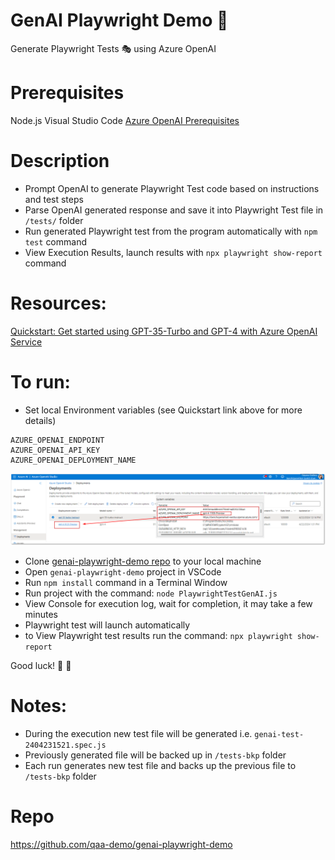 # **GenAI Playwright Demo 🤖**

Generate Playwright Tests 🎭 using Azure OpenAI

# Prerequisites
Node.js
Visual Studio Code
[Azure OpenAI Prerequisites](https://learn.microsoft.com/en-us/azure/ai-services/openai/chatgpt-quickstart?tabs=command-line%2Cpython-new&pivots=programming-language-javascript#prerequisites)


# Description
- Prompt OpenAI to generate Playwright Test code based on instructions and test steps
- Parse OpenAI generated response and save it into Playwright Test file in `/tests/` folder
- Run generated Playwright test from the program automatically with `npm test` command
- View Execution Results, launch results with `npx playwright show-report` command

# Resources:
[Quickstart: Get started using GPT-35-Turbo and GPT-4 with Azure OpenAI Service](https://learn.microsoft.com/en-us/azure/ai-services/openai/chatgpt-quickstart?tabs=command-line%2Cpython-new&pivots=programming-language-javascript)

# To run:
- Set local Environment variables (see Quickstart link above for more details)
```
AZURE_OPENAI_ENDPOINT
AZURE_OPENAI_API_KEY
AZURE_OPENAI_DEPLOYMENT_NAME
```
![image.png](/img/genai-playwright-demo01.png)

- Clone [genai-playwright-demo repo](https://github.com/qaa-demo/genai-playwright-demo) to your local machine
- Open `genai-playwright-demo` project in VSCode
- Run `npm install` command in a Terminal Window
- Run project with the command: `node PlaywrightTestGenAI.js`
- View Console for execution log, wait for completion, it may take a few minutes
- Playwright test will launch automatically
- to View Playwright test results run the command: `npx playwright show-report`

Good luck! 🚀 🤞

# Notes:
- During the execution new test file will be generated i.e. `genai-test-2404231521.spec.js`
- Previously generated file will be backed up in `/tests-bkp` folder
- Each run generates new test file and backs up the previous file to `/tests-bkp` folder

# Repo
https://github.com/qaa-demo/genai-playwright-demo